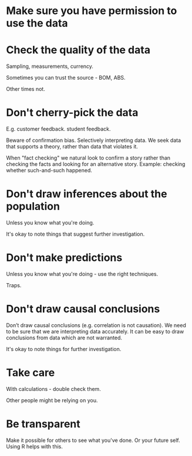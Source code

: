 # Make sure you have permission to use the data

# Check the quality of the data

Sampling, measurements, currency.

Sometimes you can trust the source - BOM, ABS.

Other times not.

# Don't cherry-pick the data

E.g. customer feedback. student feedback.

Beware of confirmation bias. Selectively interpreting data. We seek data that supports a theory, rather than data that violates it.

When "fact checking" we natural look to confirm a story rather than checking the facts and looking for an alternative story. Example: checking whether such-and-such happened.

# Don't draw inferences about the population

Unless you know what you're doing.

It's okay to note things that suggest further investigation.

# Don't make predictions

Unless you know what you're doing - use the right techniques.

Traps.

# Don't draw causal conclusions

Don’t draw causal conclusions (e.g. correlation is not causation). We need to be sure that we are interpreting data accurately. It can be easy to draw conclusions from data which are not warranted.

It's okay to note things for further investigation.

# Take care

With calculations - double check them.

Other people might be relying on you.

# Be transparent

Make it possible for others to see what you've done. Or your future self. Using R helps with this.